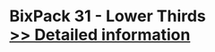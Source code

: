 # BixPack 31 - Lower Thirds<br />[>> Detailed information](https://secure.shareit.com/shareit/product.html?productid=300896760&affiliateid=200057808)